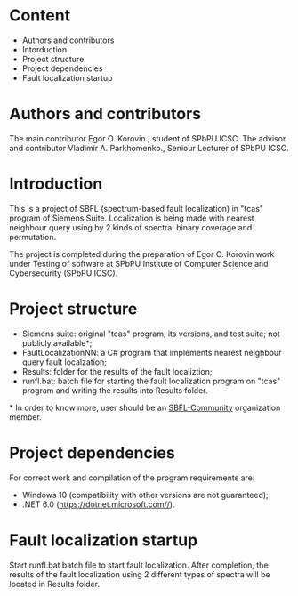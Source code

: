 # Content

* Authors and contributors
* Intorduction
* Project structure
* Project dependencies
* Fault localization startup

# Authors and contributors

The main contributor Egor O. Korovin., student of SPbPU ICSC.
The advisor and contributor Vladimir A. Parkhomenko., Seniour Lecturer of SPbPU ICSC.

# Introduction

This is a project of SBFL (spectrum-based fault localization) in "tcas" program of Siemens Suite. Localization is being made with nearest neighbour query using by 2 kinds of spectra: binary coverage and permutation.

The project is completed during the preparation of Egor O. Korovin work under Testing of software at SPbPU Institute of Computer Science and Cybersecurity (SPbPU ICSC).

# Project structure

* Siemens suite: original "tcas" program, its versions, and test suite; not publicly available*;
* FaultLocalizationNN: a C# program that implements nearest neighbour query fault localzation;
* Results: folder for the results of the fault localiztion;
* runfl.bat: batch file for starting the fault localization program on "tcas" program and writing the results into Results folder.

\* In order to know more, user should be an [SBFL-Community](https://github.com/SBFL-Community) organization member.

# Project dependencies

For correct work and compilation of the program requirements are:
* Windows 10 (compatibility with other versions are not guaranteed);
* .NET 6.0 (https://dotnet.microsoft.com//).

# Fault localization startup

Start runfl.bat batch file to start fault localization. After completion, the results of the fault localization using 2 different types of spectra will be located in Results folder.
